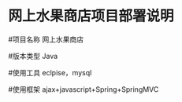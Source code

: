 # 网上水果商店项目部署说明

#项目名称 网上水果商店

#版本类型 Java

#使用工具 eclpise，mysql

#使用框架 ajax+javascript+Spring+SpringMVC
